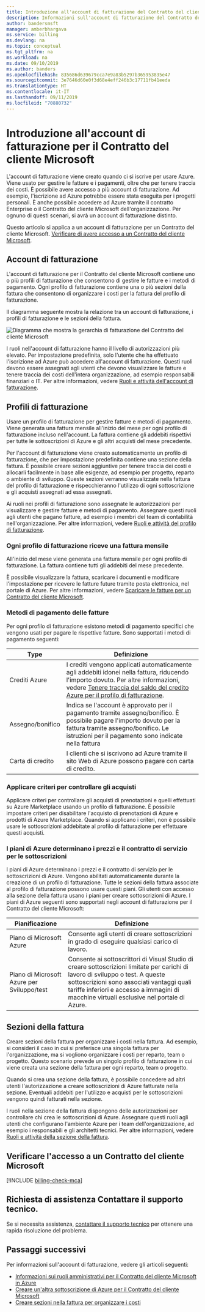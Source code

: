 ```yaml
---
title: Introduzione all'account di fatturazione del Contratto del cliente Microsoft - Azure
description: Informazioni sull'account di fatturazione del Contratto del cliente Microsoft
author: bandersmsft
manager: amberbhargava
ms.service: billing
ms.devlang: na
ms.topic: conceptual
ms.tgt_pltfrm: na
ms.workload: na
ms.date: 09/10/2019
ms.author: banders
ms.openlocfilehash: 835686d639679cca7e9a83b5297b365953835e47
ms.sourcegitcommit: 3e7646d60e0f3d68e4eff246b3c17711fb41eeda
ms.translationtype: HT
ms.contentlocale: it-IT
ms.lasthandoff: 09/11/2019
ms.locfileid: "70880732"
---
```

# <a name="get-started-with-your-microsoft-customer-agreement-billing-account"></a>Introduzione all'account di fatturazione per il Contratto del cliente Microsoft

L'account di fatturazione viene creato quando ci si iscrive per usare Azure. Viene usato per gestire le fatture e i pagamenti, oltre che per tenere traccia dei costi. È possibile avere accesso a più account di fatturazione. Ad esempio, l'iscrizione ad Azure potrebbe essere stata eseguita per i progetti personali. È anche possibile accedere ad Azure tramite il contratto Enterprise o il Contratto del cliente Microsoft dell'organizzazione. Per ognuno di questi scenari, si avrà un account di fatturazione distinto.

Questo articolo si applica a un account di fatturazione per un Contratto del cliente Microsoft. [Verificare di avere accesso a un Contratto del cliente Microsoft](#check-access-to-a-microsoft-customer-agreement).

## <a name="your-billing-account"></a>Account di fatturazione

L'account di fatturazione per il Contratto del cliente Microsoft contiene uno o più profili di fatturazione che consentono di gestire le fatture e i metodi di pagamento. Ogni profilo di fatturazione contiene una o più sezioni della fattura che consentono di organizzare i costi per la fattura del profilo di fatturazione.

Il diagramma seguente mostra la relazione tra un account di fatturazione, i profili di fatturazione e le sezioni della fattura.

![Diagramma che mostra la gerarchia di fatturazione del Contratto del cliente Microsoft](./media/billing-mca-overview/mca-billing-hierarchy.png)

I ruoli nell'account di fatturazione hanno il livello di autorizzazioni più elevato. Per impostazione predefinita, solo l'utente che ha effettuato l'iscrizione ad Azure può accedere all'account di fatturazione. Questi ruoli devono essere assegnati agli utenti che devono visualizzare le fatture e tenere traccia dei costi dell'intera organizzazione, ad esempio responsabili finanziari o IT. Per altre informazioni, vedere [Ruoli e attività dell'account di fatturazione](billing-understand-mca-roles.md#billing-account-roles-and-tasks).

## <a name="billing-profiles"></a>Profili di fatturazione

Usare un profilo di fatturazione per gestire fatture e metodi di pagamento. Viene generata una fattura mensile all'inizio del mese per ogni profilo di fatturazione incluso nell'account. La fattura contiene gli addebiti rispettivi per tutte le sottoscrizioni di Azure e gli altri acquisti del mese precedente.

Per l'account di fatturazione viene creato automaticamente un profilo di fatturazione, che per impostazione predefinita contiene una sezione della fattura. È possibile creare sezioni aggiuntive per tenere traccia dei costi e allocarli facilmente in base alle esigenze, ad esempio per progetto, reparto o ambiente di sviluppo. Queste sezioni verranno visualizzate nella fattura del profilo di fatturazione e rispecchieranno l'utilizzo di ogni sottoscrizione e gli acquisti assegnati ad essa assegnati.

Ai ruoli nei profili di fatturazione sono assegnate le autorizzazioni per visualizzare e gestire fatture e metodi di pagamento. Assegnare questi ruoli agli utenti che pagano fatture, ad esempio i membri del team di contabilità nell'organizzazione. Per altre informazioni, vedere [Ruoli e attività del profilo di fatturazione](billing-understand-mca-roles.md#billing-profile-roles-and-tasks).

### <a name="each-billing-profile-gets-a-monthly-invoice"></a>Ogni profilo di fatturazione riceve una fattura mensile

All'inizio del mese viene generata una fattura mensile per ogni profilo di fatturazione. La fattura contiene tutti gli addebiti del mese precedente.

È possibile visualizzare la fattura, scaricare i documenti e modificare l'impostazione per ricevere le fatture future tramite posta elettronica, nel portale di Azure. Per altre informazioni, vedere [Scaricare le fatture per un Contratto del cliente Microsoft](billing-download-azure-invoice-daily-usage-date.md#download-invoices-for-a-microsoft-customer-agreement).

### <a name="invoice-payment-methods"></a>Metodi di pagamento delle fatture

Per ogni profilo di fatturazione esistono metodi di pagamento specifici che vengono usati per pagare le rispettive fatture. Sono supportati i metodi di pagamento seguenti:

| Type             | Definizione  |
|------------------|-------------|
|Crediti Azure    |  I crediti vengono applicati automaticamente agli addebiti idonei nella fattura, riducendo l'importo dovuto. Per altre informazioni, vedere [Tenere traccia del saldo del credito Azure per il profilo di fatturazione](billing-mca-check-azure-credits-balance.md). |
|Assegno/bonifico | Indica se l'account è approvato per il pagamento tramite assegno/bonifico. È possibile pagare l'importo dovuto per la fattura tramite assegno/bonifico. Le istruzioni per il pagamento sono indicate nella fattura |
|Carta di credito | I clienti che si iscrivono ad Azure tramite il sito Web di Azure possono pagare con carta di credito. |

### <a name="apply-policies-to-control-purchases"></a>Applicare criteri per controllare gli acquisti

Applicare criteri per controllare gli acquisti di prenotazioni e quelli effettuati su Azure Marketplace usando un profilo di fatturazione. È possibile impostare criteri per disabilitare l'acquisto di prenotazioni di Azure e prodotti di Azure Marketplace. Quando si applicano i criteri, non è possibile usare le sottoscrizioni addebitate al profilo di fatturazione per effettuare questi acquisti.

### <a name="azure-plans-determine-pricing-and-service-level-agreement-for-subscriptions"></a>I piani di Azure determinano i prezzi e il contratto di servizio per le sottoscrizioni

I piani di Azure determinano i prezzi e il contratto di servizio per le sottoscrizioni di Azure. Vengono abilitati automaticamente durante la creazione di un profilo di fatturazione. Tutte le sezioni della fattura associate al profilo di fatturazione possono usare questi piani. Gli utenti con accesso alla sezione della fattura usano i piani per creare sottoscrizioni di Azure. I piani di Azure seguenti sono supportati negli account di fatturazione per il Contratto del cliente Microsoft:

| Pianificazione             | Definizione  |
|------------------|-------------|
|Piano di Microsoft Azure   | Consente agli utenti di creare sottoscrizioni in grado di eseguire qualsiasi carico di lavoro.  |
|Piano di Microsoft Azure per Sviluppo/test | Consente ai sottoscrittori di Visual Studio di creare sottoscrizioni limitate per carichi di lavoro di sviluppo o test. A queste sottoscrizioni sono associati vantaggi quali tariffe inferiori e accesso a immagini di macchine virtuali esclusive nel portale di Azure. |

## <a name="invoice-sections"></a>Sezioni della fattura

Creare sezioni della fattura per organizzare i costi nella fattura. Ad esempio, si consideri il caso in cui si preferisce una singola fattura per l'organizzazione, ma si vogliono organizzare i costi per reparto, team o progetto. Questo scenario prevede un singolo profilo di fatturazione in cui viene creata una sezione della fattura per ogni reparto, team o progetto.

Quando si crea una sezione della fattura, è possibile concedere ad altri utenti l'autorizzazione a creare sottoscrizioni di Azure fatturate nella sezione. Eventuali addebiti per l'utilizzo e acquisti per le sottoscrizioni vengono quindi fatturati nella sezione.

I ruoli nella sezione della fattura dispongono delle autorizzazioni per controllare chi crea le sottoscrizioni di Azure. Assegnare questi ruoli agli utenti che configurano l'ambiente Azure per i team dell'organizzazione, ad esempio i responsabili e gli architetti tecnici. Per altre informazioni, vedere [Ruoli e attività della sezione della fattura](billing-understand-mca-roles.md#invoice-section-roles-and-tasks).

## <a name="check-access-to-a-microsoft-customer-agreement"></a>Verificare l'accesso a un Contratto del cliente Microsoft
[!INCLUDE [billing-check-mca](../../includes/billing-check-mca.md)]

## <a name="need-help-contact-support"></a>Richiesta di assistenza Contattare il supporto tecnico.

Se si necessita assistenza, [contattare il supporto tecnico](https://portal.azure.com/?#blade/Microsoft_Azure_Support/HelpAndSupportBlade) per ottenere una rapida risoluzione del problema.

## <a name="next-steps"></a>Passaggi successivi

Per informazioni sull'account di fatturazione, vedere gli articoli seguenti:

- [Informazioni sui ruoli amministrativi per il Contratto del cliente Microsoft in Azure](billing-understand-mca-roles.md)
- [Creare un'altra sottoscrizione di Azure per il Contratto del cliente Microsoft](billing-mca-create-subscription.md)
- [Creare sezioni nella fattura per organizzare i costi](billing-mca-section-invoice.md)
